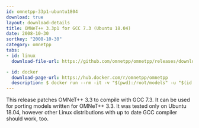 ```yaml
---
id: omnetpp-33p1-ubuntu1804
download: true
layout: download-details
title: OMNeT++ 3.3p1 for GCC 7.3 (Ubuntu 18.04)
date: 2008-10-30
sortkey: "2008-10-30"
category: omnetpp
tabs:
- id: linux
  download-file-url: https://github.com/omnetpp/omnetpp/releases/download/omnetpp-3.3-ubuntu18.04/omnetpp-3.3-src-gcc73.tgz

- id: docker
  download-page-url: https://hub.docker.com/r/omnetpp/omnetpp
  description: $ docker run --rm -it -v "$(pwd):/root/models" -u "$(id -u):$(id -g)" omnetpp/omnetpp:u18.04-3.3
---
```


This release patches OMNeT++ 3.3 to compile with GCC 7.3. It can be used
for porting models written for OMNeT++ 3.3. It was tested only on Ubuntu 18.04, however
other Linux distributions with up to date GCC compiler should work, too.
